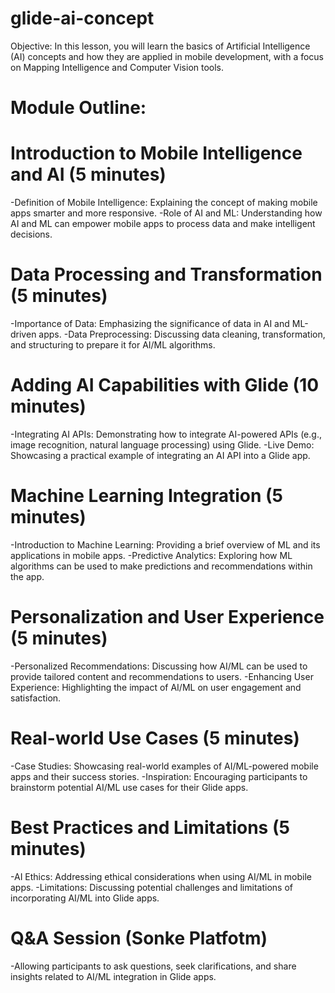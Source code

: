 # glide-ai-concept
Objective: In this lesson, you will learn the basics of Artificial Intelligence (AI) concepts and how they are applied in mobile development, with a focus on Mapping Intelligence and Computer Vision tools.

# Module Outline:

# Introduction to Mobile Intelligence and AI (5 minutes)
  -Definition of Mobile Intelligence: Explaining the concept of making mobile apps smarter and more responsive.
  -Role of AI and ML: Understanding how AI and ML can empower mobile apps to process data and make intelligent decisions.

# Data Processing and Transformation (5 minutes)
  -Importance of Data: Emphasizing the significance of data in AI and ML-driven apps.
  -Data Preprocessing: Discussing data cleaning, transformation, and structuring to prepare it for AI/ML algorithms.

# Adding AI Capabilities with Glide (10 minutes)
  -Integrating AI APIs: Demonstrating how to integrate AI-powered APIs (e.g., image recognition, natural language processing) using Glide.
  -Live Demo: Showcasing a practical example of integrating an AI API into a Glide app.

# Machine Learning Integration (5 minutes)
  -Introduction to Machine Learning: Providing a brief overview of ML and its applications in mobile apps.
  -Predictive Analytics: Exploring how ML algorithms can be used to make predictions and recommendations within the app.

# Personalization and User Experience (5 minutes)
  -Personalized Recommendations: Discussing how AI/ML can be used to provide tailored content and recommendations to users.
  -Enhancing User Experience: Highlighting the impact of AI/ML on user engagement and satisfaction.

# Real-world Use Cases (5 minutes)
  -Case Studies: Showcasing real-world examples of AI/ML-powered mobile apps and their success stories.
  -Inspiration: Encouraging participants to brainstorm potential AI/ML use cases for their Glide apps.

# Best Practices and Limitations (5 minutes)
  -AI Ethics: Addressing ethical considerations when using AI/ML in mobile apps.
  -Limitations: Discussing potential challenges and limitations of incorporating AI/ML into Glide apps.

# Q&A Session (Sonke Platfotm)
  -Allowing participants to ask questions, seek clarifications, and share insights related to AI/ML integration in Glide apps.
